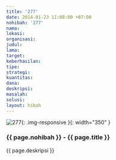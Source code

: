 ```yaml
---
title: '277'
date: 2014-01-23 11:08:00 +07:00
nohibah: '277'
nama:
lokasi:
organisasi:
judul:
lama:
target:
keberhasilan:
tipe:
strategi:
kuantitas:
dana:
deskripsi:
masalah:
solusi:
layout: hibah
---
```


![277](/static/img/hibahcms/277.png){: .img-responsive }{: width="350" }

### {{ page.nohibah }} - {{ page.title }}

{{ page.deskripsi }}

